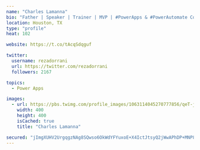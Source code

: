 ```yaml
---
name: "Charles Lamanna"
bio: "Father | Speaker | Trainer | MVP | #PowerApps & #PowerAutomate Community Super User | YouTuber Right-pointing triangle http://youtube.com/c/rezadorrani | Learn - Share - Clockwise rightwards and leftwards open circle arrows"
location: Houston, TX
type: "profile"
heat: 102

website: https://t.co/tAcqSdqguf

twitter:
  username: rezadorrani
  url: https://twitter.com/rezadorrani
  followers: 2167

topics:
  - Power Apps

images:
  - url: https://pbs.twimg.com/profile_images/1063114045270777856/qeT-jpWr_400x400.jpg
    width: 400
    height: 400
    isCached: true
    title: "Charles Lamanna"

secured: "jImgXUHV2UrgqgzNAg8SQwso6OkWdYFYuxoE+X4IctJtsyQ2jWwAPhDP+MNP8JdXXlWwIFxN4tXH3a9RDK+d+q2sb5W5UvyIGR99h7bGaT2v0vyDDg40kh5tvvDoXa1P9Zy0zt/mECnK9Sun4+Sl5xwp00eOvZsGuX3xdvbYuXKpBHiwX7MnpAAOMOC2vxCMkp6l10BsOjDKbRS/5RT9fPgrjGIiP7WwhYUWVMRaIdveQTQjSNltvoiwNMS5dtqjOYF97o4DCk6kn96bPT1dL+irtHJemdOCMDSLBzho/NG9YjmifNRozt57uay3ynQIXqhRUa34Sxgvb4GUPF7Dau8WBJ45jOuikdYcVUVacEUCD6imugZAvooojktHOL9NI76Ykjx5tdCMhh7nXUOspjeg9yn4wfp/z28PIZ4BrCU=;NmbZixcYM2BMlosWDm3DOg=="
---
```


